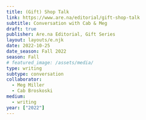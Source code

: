 ```yaml
---
title: (Gift) Shop Talk
link: https://www.are.na/editorial/gift-shop-talk
subtitle: Conversation with Cab & Meg
draft: true
publisher: Are.na Editorial, Gift Series
layout: layouts/e.njk
date: 2022-10-25
date_season: Fall 2022
season: Fall
# featured_image: /assets/media/
type: writing
subtype: conversation
collaborator:
  - Meg Miller
  - Cab Broskoski
medium:
  - writing
year: ["2022"]
---
```

